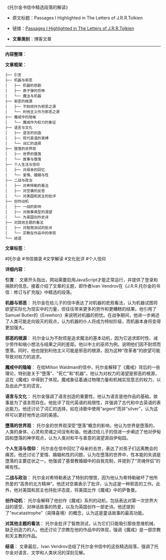 《托尔金书信中精选段落的解读》
- 原文标题：Passages I Highlighted in The Letters of J.R.R.Tolkien
- 链接：[Passages I Highlighted in The Letters of J.R.R.Tolkien](https://www.lesswrong.com/posts/jJ2p3E2qkXGRBbvnp/passages-i-highlighted-in-the-letters-of-j-r-r-tolkien)

- **文章类别**：博客文章

---

**内容整理**： 

**文章框架**：
```
├── 引言
├── 机器与邪恶
│   ├── 机器的悲剧
│   ├── 原子弹的恐怖
│   └── 魔法与机器
├── 邪恶的根源
│   ├── 不耐烦作为邪恶之源
│   └── 利他主义作为邪恶之源
├── 魔戒中的隐喻
│   └── 魔戒作为权力的象征
├── 语言与文化
│   ├── 语言的创造
│   ├── 现代英语的束缚
│   └── 词汇的选择
├── 堕落的世界观
│   ├── 世界的墮落
│   └── 故事与墮落
├── 个人生活与信仰
│   ├── 对母亲的回忆
│   └── 爱情、婚姻与性
├── 二战与政治
│   ├── 对希特勒的看法
│   ├── 对空袭的反思
│   └── 对美国和民主的批评
├── 创作动机
│   ├── 一战的影响
│   ├── 对故事类型的渴望
│   └── 为英国创作史诗
├── 对其他主题的看法
│   ├── 对智商测试的批评
│   └── 宗教在作品中的体现
└── 结语
```

**文章标签**：

#托尔金 #书信摘录 #文学解读 #文化批评 #个人信仰

**详细内容**：

**引言**：
文章开头指出，网站需要启用JavaScript才能正常运行，并提供了登录和捐款的信息。接着介绍了文章的主题，即作者Ivan Vendrov在《J.R.R.托尔金的书信：修订与扩充版》中精选的段落。

**机器与邪恶**：
托尔金在给儿子的信中表达了对机器的悲观看法，认为机器试图将欲望实际化为现实中的力量，但往往带来更多的劳作和更糟糕的结果。他引用了Samuel Butler的《Erewhon》来说明对机器的担忧。在战争期间，他进一步阐述了人类可能走向毁灭的观点，认为机器的仆人将成为特权阶级，而机器本身将变得更加强大。

**邪恶的根源**：
托尔金认为不耐烦是追求魔法的基本动机，因为它追求即时性、减少劳作和缩小想法与结果之间的差距。他以中土的巫师为例，说明他们因不耐烦而堕落。同时，他也提到利他主义可能是邪恶的根源，因为这种“改革者”的欲望可能导致对权力的追求。

**魔戒中的隐喻**：
在给Milton Waldman的信中，托尔金解释了《魔戒》背后的一些理论，特别是关于“墮落”、“死亡”和“机器”。他认为对权力的渴望是邪恶的根源，这在《魔戒》中得到了体现。魔戒象征着通过物理力量和机械实现意志的权力，以及由此产生的谎言。

**语言与文化**：
托尔金强调了语言创造的重要性，他认为语言是他作品的基础，故事是为了语言而存在。他批评了现代英语的局限性，并强调了古代和中古英语的表达能力。他还讨论了词汇的选择，如在诗歌中使用“argent”而非“silver”，认为这样可以更好地传达词的美感。

**墮落的世界观**：
托尔金的世界观深受“墮落”概念的影响，他认为世界是墮落的，人类的身体、心灵和灵魂之间没有和谐。他通过给儿子的信进一步阐述了他对伊甸园和墮落的神学观点，认为人类对和平与善意的渴望源自伊甸园。

**个人生活与信仰**：
托尔金在信中回忆了母亲的去世，表达了对孩子们远离教会的痛苦。他还讨论了爱情、婚姻和性的问题，认为在墮落的世界中，性本能的失调是墮落的主要症状之一。他强调了基督教婚姻中的自我克制，并提到了“灵魂伴侣”的稀有性。

**二战与政治**：
托尔金对希特勒表达了特别的憎恨，因为他认为希特勒破坏了他所热爱的“高贵的北方精神”。他还对空袭表示了批评，认为这是一种邪恶的工作。此外，他对美国和民主也持批评态度，将美国比作《魔戒》中的萨鲁曼。

**创作动机**：
托尔金解释了他创作《魔戒》系列的动机，包括表达对第一次世界大战的感受、对神话故事的热爱，以及为英国创作一部史诗。他还提到了“eucatastrophe”（突降喜境）的概念，认为这是童话故事的最高功能。

**对其他主题的看法**：
托尔金批评了智商测试，认为它们只能吸引那些思维机械、缺乏创造力的人。他还讨论了宗教在他的作品中的体现，强调《魔戒》是一部宗教和天主教的作品。

**结语**：
文章最后，Ivan Vendrov总结了托尔金书信中的这些精选段落，强调了托尔金对语言、文学和人类状况的深刻见解。
